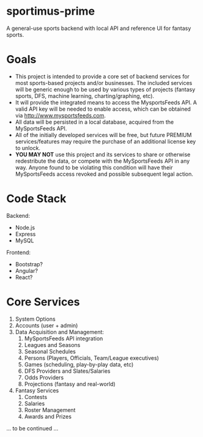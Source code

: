 # sportimus-prime
A general-use sports backend with local API and reference UI for fantasy sports.

# Goals
* This project is intended to provide a core set of backend services for most sports-based projects and/or businesses.  The included services will be generic enough to be used by various types of projects (fantasy sports, DFS, machine learning, charting/graphing, etc).
* It will provide the integrated means to access the MysportsFeeds API.  A valid API key will be needed to enable access, which can be obtained via http://www.mysportsfeeds.com.
* All data will be persisted in a local database, acquired from the MySportsFeeds API.
* All of the initially developed services will be free, but future PREMIUM services/features may require the purchase of an additional license key to unlock.
* **YOU MAY NOT** use this project and its services to share or otherwise redestribute the data, or compete with the MySportsFeeds API in any way.  Anyone found to be violating this condition will have their MySportsFeeds access revoked and possible subsequent legal action.

# Code Stack
Backend:
* Node.js
* Express
* MySQL

Frontend:
* Bootstrap?
* Angular?
* React?

# Core Services
1. System Options
3. Accounts (user + admin)
4. Data Acquisition and Management:
   1. MySportsFeeds API integration
   2. Leagues and Seasons
   3. Seasonal Schedules
   4. Persons (Players, Officials, Team/League executives)
   5. Games (scheduling, play-by-play data, etc)
   6. DFS Providers and Slates/Salaries
   7. Odds Providers
   8. Projections (fantasy and real-world)
5. Fantasy Services
   1. Contests
   2. Salaries
   3. Roster Management
   4. Awards and Prizes

... to be continued ...
